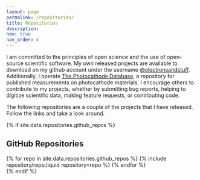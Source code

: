 ```yaml
---
layout: page
permalink: /repositories/
title: Repositories
description:
nav: true
nav_order: 4
---
```


I am committed to the principles of open science and the use of open-source scientific software.
My own released projects are available to download on my github account under the username [@electronsandstuff](https://github.com/electronsandstuff).
Additionally, I operate [The Photocathode Database](https://photocathodes.io), a repository for published measurements on photocathode materials.
I encourage others to contribute to my projects, whether by submitting bug reports, helping to digitize scientific data, making feature requests, or contributing code.

The following repositories are a couple of the projects that I have released.
Follow the links and take a look around.

{% if site.data.repositories.github_repos %}

## GitHub Repositories

<div class="repositories d-flex flex-wrap flex-md-row flex-column justify-content-between align-items-center">
  {% for repo in site.data.repositories.github_repos %}
    {% include repository/repo.liquid repository=repo %}
  {% endfor %}
</div>
{% endif %}

